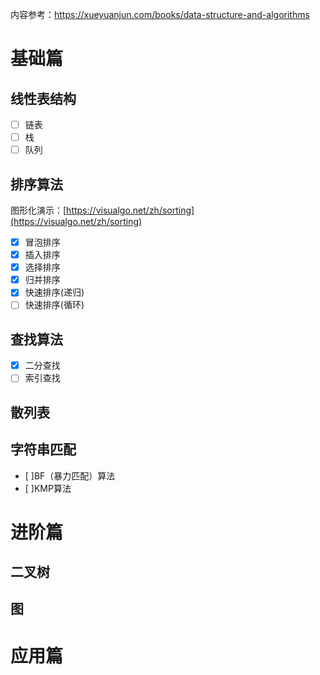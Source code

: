 内容参考：https://xueyuanjun.com/books/data-structure-and-algorithms
# 基础篇

## 线性表结构
- [ ] 链表
- [ ] 栈
- [ ] 队列

## 排序算法
图形化演示：[https://visualgo.net/zh/sorting](https://visualgo.net/zh/sorting)
- [x] 冒泡排序
- [x] 插入排序
- [x] 选择排序
- [x] 归并排序
- [x] 快速排序(递归)
- [ ] 快速排序(循环)

## 查找算法
- [x] 二分查找
- [ ] 索引查找

## 散列表

## 字符串匹配
- [ ]BF（暴力匹配）算法
- [ ]KMP算法

# 进阶篇

## 二叉树

## 图

# 应用篇